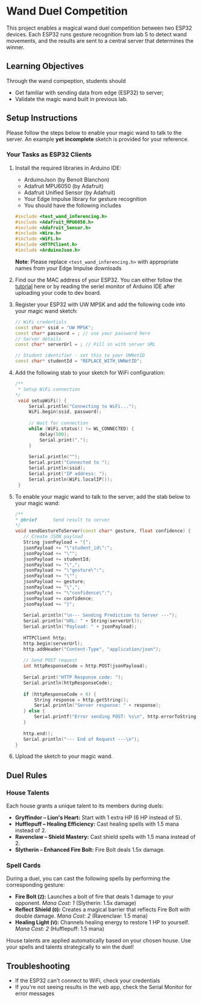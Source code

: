 # Wand Duel Competition

This project enables a magical wand duel competition between two ESP32 devices. Each ESP32 runs gesture recognition from lab 5 to detect wand movements, and the results are sent to a central server that determines the winner.

## Learning Objectives

Through the wand compeption, students should 
- Get familiar with sending data from edge (ESP32) to server;
- Validate the magic wand built in previous lab.

## Setup Instructions

Please follow the steps below to enable your magic wand to talk to the server. An example **yet incomplete** sketch is provided for your reference.

### Your Tasks as ESP32 Clients

1. Install the required libraries in Arduino IDE:
   - ArduinoJson (by Benoit Blanchon)
   - Adafruit MPU6050 (by Adafruit)
   - Adafruit Unified Sensor (by Adafruit)
   - Your Edge Impulse library for gesture recognition
   - You should have the following includes
    ```cpp
    #include <test_wand_inferencing.h>
    #include <Adafruit_MPU6050.h>
    #include <Adafruit_Sensor.h>
    #include <Wire.h>
    #include <WiFi.h>
    #include <HTTPClient.h>
    #include <ArduinoJson.h>
    ```
    **Note**: Please replace `<test_wand_inferencing.h>` with appropriate names from your Edge Impulse downloads

2. Find our the MAC address of your ESP32. You can either follow the [tutorial](https://randomnerdtutorials.com/get-change-esp32-esp8266-mac-address-arduino/#:~:text=rate%20of%20115200.-,Press%20the%20on%2Dboard%20RESET%20or%20EN%20button.,printed%20in%20the%20Serial%20Monitor.) here or by reading the seriel monitor of Arduino IDE after uploading your code to dev board.

3. Register your ESP32 with UW MPSK and add the following code into your magic wand sketch:
    ```cpp
    // WiFi credentials 
    const char* ssid = "UW MPSK";
    const char* password = ; // use your password here
    // Server details 
    const char* serverUrl = ; // Fill in with server URL

    // Student identifier - set this to your UWNetID
    const char* studentId = "REPLACE_WITH_UWNetID";
    ```

4. Add the following stab to your sketch for WiFi configuration:
   ```cpp
   /**
    * Setup WiFi connection
   */
    void setupWiFi() {
        Serial.println("Connecting to WiFi...");
        WiFi.begin(ssid, password);
        
        // Wait for connection
        while (WiFi.status() != WL_CONNECTED) {
            delay(500);
            Serial.print(".");
        }
        
        Serial.println("");
        Serial.print("Connected to ");
        Serial.println(ssid);
        Serial.print("IP address: ");
        Serial.println(WiFi.localIP());
    }
   ```

5. To enable your magic wand to talk to the server, add the stab below to your magic wand:
    ```cpp
    /**
    * @brief      Send result to server
    */
    void sendGestureToServer(const char* gesture, float confidence) {
       // Create JSON payload
       String jsonPayload = "{";
       jsonPayload += "\"student_id\":";
       jsonPayload += "\"";
       jsonPayload += studentId;
       jsonPayload += "\",";
       jsonPayload += "\"gesture\":";
       jsonPayload += "\"";
       jsonPayload += gesture;
       jsonPayload += "\",";
       jsonPayload += "\"confidence\":";
       jsonPayload += confidence;
       jsonPayload += "}";
       
       Serial.println("\n--- Sending Prediction to Server ---");
       Serial.println("URL: " + String(serverUrl));
       Serial.println("Payload: " + jsonPayload);
       
       HTTPClient http;
       http.begin(serverUrl);
       http.addHeader("Content-Type", "application/json");
       
       // Send POST request
       int httpResponseCode = http.POST(jsonPayload);
       
       Serial.print("HTTP Response code: ");
       Serial.println(httpResponseCode);
       
       if (httpResponseCode > 0) {
           String response = http.getString();
           Serial.println("Server response: " + response);
       } else {
           Serial.printf("Error sending POST: %s\n", http.errorToString(httpResponseCode).c_str());
       }
       
       http.end();
       Serial.println("--- End of Request ---\n");
   }
    ```

6. Upload the sketch to your magic wand.

## Duel Rules

### House Talents
Each house grants a unique talent to its members during duels:

- **Gryffindor – Lion's Heart:** Start with 1 extra HP (6 HP instead of 5).
- **Hufflepuff – Healing Efficiency:** Cast healing spells with 1.5 mana instead of 2.
- **Ravenclaw – Shield Mastery:** Cast shield spells with 1.5 mana instead of 2.
- **Slytherin – Enhanced Fire Bolt:** Fire Bolt deals 1.5x damage.

### Spell Cards
During a duel, you can cast the following spells by performing the corresponding gesture:

- **Fire Bolt (`Z`):** Launches a bolt of fire that deals 1 damage to your opponent. *Mana Cost: 1* (Slytherin: 1.5x damage)
- **Reflect Shield (`O`):** Creates a magical barrier that reflects Fire Bolt with double damage. *Mana Cost: 2* (Ravenclaw: 1.5 mana)
- **Healing Light (`V`):** Channels healing energy to restore 1 HP to yourself. *Mana Cost: 2* (Hufflepuff: 1.5 mana)

House talents are applied automatically based on your chosen house. Use your spells and talents strategically to win the duel!

## Troubleshooting

- If the ESP32 can't connect to WiFi, check your credentials
- If you're not seeing results in the web app, check the Serial Monitor for error messages
